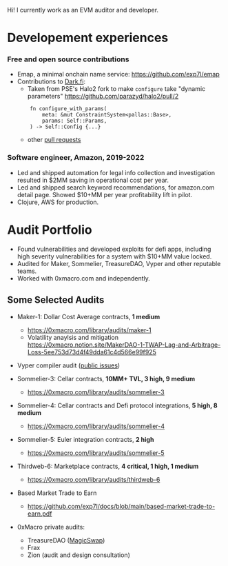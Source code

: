 Hi! I currently work as an EVM auditor and developer.

# Developement experiences

### Free and open source contributions

* Emap, a minimal onchain name service: https://github.com/exp7l/emap
* Contributions to [Dark.fi](https://dark.fi/):
    * Taken from PSE's Halo2 fork to make `configure` take "dynamic parameters" https://github.com/parazyd/halo2/pull/2
    ```
        fn configure_with_params(
            meta: &mut ConstraintSystem<pallas::Base>,
            params: Self::Params,
        ) -> Self::Config {...}
    ```
    * other [pull requests](https://github.com/darkrenaissance/darkfi/pulls?q=author%3Afreeranged3v+)

### Software engineer, Amazon, 2019-2022
- Led and shipped automation for legal info collection and investigation
resulted in $2MM saving in operational cost per year.
- Led and shipped search keyword recommendations, for amazon.com detail
page. Showed $10+MM per year profitability lift in pilot.
- Clojure, AWS for production.

# Audit Portfolio

* Found vulnerabilities and developed exploits for defi apps, including high severity vulnerabilities for a system with $10+MM value locked.
* Audited for Maker, Sommelier, TreasureDAO, Vyper and other reputable teams.
* Worked with 0xmacro.com and independently.

## Some Selected Audits

* Maker-1: Dollar Cost Average contracts, **1 medium**
  * https://0xmacro.com/library/audits/maker-1
  * Volatility anaylsis and mitigation https://0xmacro.notion.site/MakerDAO-1-TWAP-Lag-and-Arbitrage-Loss-5ee753d73d4f49dda61c4d566e99f925
 
* Vyper compiler audit ([public issues](https://github.com/vyperlang/vyper/issues?q=is%3Aissue+is%3Aclosed+author%3Aexp7l))
   
* Sommelier-3: Cellar contracts, **10MM+ TVL, 3 high, 9 medium**
  * https://0xmacro.com/library/audits/sommelier-3
  
* Sommelier-4: Cellar contracts and Defi protocol integrations, **5 high, 8 medium**
  * https://0xmacro.com/library/audits/sommelier-4
  
* Sommelier-5: Euler integration contracts, **2 high**
  * https://0xmacro.com/library/audits/sommelier-5
  
* Thirdweb-6: Marketplace contracts, **4 critical, 1 high, 1 medium**
  * https://0xmacro.com/library/audits/thirdweb-6
 
* Based Market Trade to Earn
  * https://github.com/exp7l/docs/blob/main/based-market-trade-to-earn.pdf

* 0xMacro private audits:
  * TreasureDAO ([MagicSwap](https://treasuredao.substack.com/p/magicswap-the-first-amm-with-universal))
  * Frax
  * Zion (audit and design consultation)
